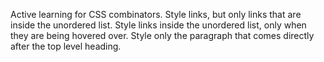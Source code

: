 Active learning for CSS combinators.
Style links, but only links that are inside the unordered list.
Style links inside the unordered list, only when they are being hovered over.
Style only the paragraph that comes directly after the top level heading.
